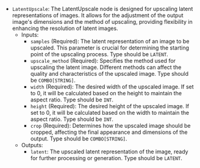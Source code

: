 - `LatentUpscale`: The LatentUpscale node is designed for upscaling latent representations of images. It allows for the adjustment of the output image's dimensions and the method of upscaling, providing flexibility in enhancing the resolution of latent images.
    - Inputs:
        - `samples` (Required): The latent representation of an image to be upscaled. This parameter is crucial for determining the starting point of the upscaling process. Type should be `LATENT`.
        - `upscale_method` (Required): Specifies the method used for upscaling the latent image. Different methods can affect the quality and characteristics of the upscaled image. Type should be `COMBO[STRING]`.
        - `width` (Required): The desired width of the upscaled image. If set to 0, it will be calculated based on the height to maintain the aspect ratio. Type should be `INT`.
        - `height` (Required): The desired height of the upscaled image. If set to 0, it will be calculated based on the width to maintain the aspect ratio. Type should be `INT`.
        - `crop` (Required): Determines how the upscaled image should be cropped, affecting the final appearance and dimensions of the output. Type should be `COMBO[STRING]`.
    - Outputs:
        - `latent`: The upscaled latent representation of the image, ready for further processing or generation. Type should be `LATENT`.
